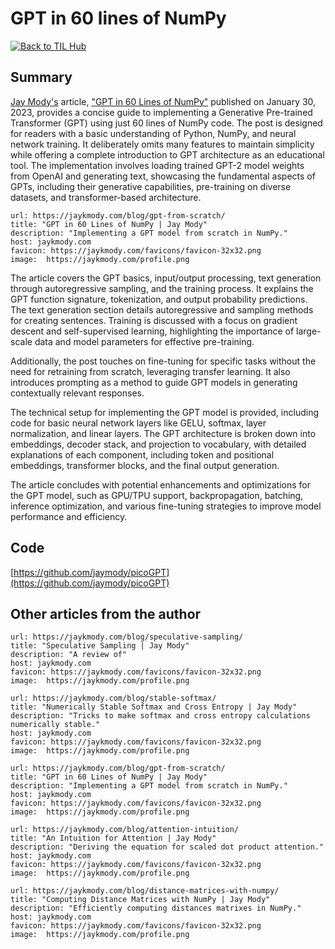 
# GPT in 60 lines of NumPy

[![Back to TIL Hub](https://img.shields.io/badge/←%20Back%20to-TIL%20Hub-blue?style=for-the-badge)](README.md)

## Summary

[Jay Mody's](https://jaykmody.com/) article, ["GPT in 60 Lines of NumPy"](https://jaykmody.com/blog/gpt-from-scratch/) published on January 30, 2023, provides a concise guide to implementing a Generative Pre-trained Transformer (GPT) using just 60 lines of NumPy code. The post is designed for readers with a basic understanding of Python, NumPy, and neural network training. It deliberately omits many features to maintain simplicity while offering a complete introduction to GPT architecture as an educational tool. The implementation involves loading trained GPT-2 model weights from OpenAI and generating text, showcasing the fundamental aspects of GPTs, including their generative capabilities, pre-training on diverse datasets, and transformer-based architecture.


```cardlink
url: https://jaykmody.com/blog/gpt-from-scratch/
title: "GPT in 60 Lines of NumPy | Jay Mody"
description: "Implementing a GPT model from scratch in NumPy."
host: jaykmody.com
favicon: https://jaykmody.com/favicons/favicon-32x32.png
image:  https://jaykmody.com/profile.png 
```


The article covers the GPT basics, input/output processing, text generation through autoregressive sampling, and the training process. It explains the GPT function signature, tokenization, and output probability predictions. The text generation section details autoregressive and sampling methods for creating sentences. Training is discussed with a focus on gradient descent and self-supervised learning, highlighting the importance of large-scale data and model parameters for effective pre-training.

Additionally, the post touches on fine-tuning for specific tasks without the need for retraining from scratch, leveraging transfer learning. It also introduces prompting as a method to guide GPT models in generating contextually relevant responses.

The technical setup for implementing the GPT model is provided, including code for basic neural network layers like GELU, softmax, layer normalization, and linear layers. The GPT architecture is broken down into embeddings, decoder stack, and projection to vocabulary, with detailed explanations of each component, including token and positional embeddings, transformer blocks, and the final output generation.

The article concludes with potential enhancements and optimizations for the GPT model, such as GPU/TPU support, backpropagation, batching, inference optimization, and various fine-tuning strategies to improve model performance and efficiency.

## Code

[https://github.com/jaymody/picoGPT](https://github.com/jaymody/picoGPT)

## Other articles from the author


```cardlink
url: https://jaykmody.com/blog/speculative-sampling/
title: "Speculative Sampling | Jay Mody"
description: "A review of"
host: jaykmody.com
favicon: https://jaykmody.com/favicons/favicon-32x32.png
image:  https://jaykmody.com/profile.png 
```



```cardlink
url: https://jaykmody.com/blog/stable-softmax/
title: "Numerically Stable Softmax and Cross Entropy | Jay Mody"
description: "Tricks to make softmax and cross entropy calculations numerically stable."
host: jaykmody.com
favicon: https://jaykmody.com/favicons/favicon-32x32.png
image:  https://jaykmody.com/profile.png 
```



```cardlink
url: https://jaykmody.com/blog/gpt-from-scratch/
title: "GPT in 60 Lines of NumPy | Jay Mody"
description: "Implementing a GPT model from scratch in NumPy."
host: jaykmody.com
favicon: https://jaykmody.com/favicons/favicon-32x32.png
image:  https://jaykmody.com/profile.png 
```

```cardlink
url: https://jaykmody.com/blog/attention-intuition/
title: "An Intuition for Attention | Jay Mody"
description: "Deriving the equation for scaled dot product attention."
host: jaykmody.com
favicon: https://jaykmody.com/favicons/favicon-32x32.png
image:  https://jaykmody.com/profile.png 
```


```cardlink
url: https://jaykmody.com/blog/distance-matrices-with-numpy/
title: "Computing Distance Matrices with NumPy | Jay Mody"
description: "Efficiently computing distances matrixes in NumPy."
host: jaykmody.com
favicon: https://jaykmody.com/favicons/favicon-32x32.png
image:  https://jaykmody.com/profile.png 
```
